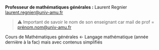 **Professeur de mathématiques générales :** Laurent Regnier <laurent.regnier@univ-amu.fr>
> ⚠️ Important de savoir le nom de son enseignant car mail de prof = prénom.nom@univ-amu.fr 

Cours de Mathématiques générales <- Langage mathématique (année dernière à la fac) mais avec contenus simplifiés

 